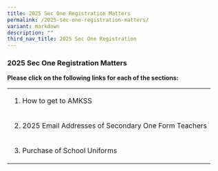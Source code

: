 ```yaml
---
title: 2025 Sec One Registration Matters
permalink: /2025-sec-one-registration-matters/
variant: markdown
description: ""
third_nav_title: 2025 Sec One Registration
---
```

<h3>2025 Sec One Registration Matters</h3>
<p><strong>Please click on the following links for each of the sections:</strong>
</p>
<table style="minWidth: 25px">
<colgroup>
<col>
</colgroup>
<tbody>
<tr>
<td rowspan="1" colspan="1">
<ol data-tight="true" class="tight">
<li>
<p>How to get to AMKSS</p>
</li>
</ol>
</td>
</tr>
<tr>
<td rowspan="1" colspan="1">
<ol start="2" data-tight="true" class="tight">
<li>
<p>2025 Email Addresses of Secondary One Form Teachers</p>
</li>
</ol>
</td>
</tr>
<tr>
<td rowspan="1" colspan="1">
<ol start="3" data-tight="true" class="tight">
<li>
<p>Purchase of School Uniforms</p>
</li>
</ol>
</td>
</tr>
</tbody>
</table>
<p></p>